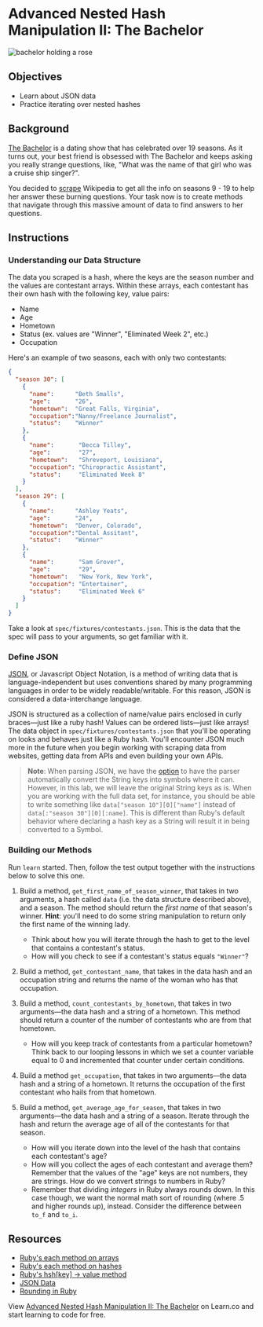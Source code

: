 # Advanced Nested Hash Manipulation II: The Bachelor

![bachelor holding a rose](https://s3-us-west-2.amazonaws.com/web-dev-readme-photos/the-bachelor/The-Bachelor.jpg)

## Objectives

* Learn about JSON data
* Practice iterating over nested hashes

## Background

[The Bachelor][] is a dating show that has celebrated over 19 seasons. As it
turns out, your best friend is obsessed with The Bachelor and keeps asking you
really strange questions, like, "What was the name of that girl who was a cruise
ship singer?".

You decided to [scrape][] Wikipedia to get all the info on seasons 9 - 19 to
help her answer these burning questions. Your task now is to create methods that
navigate through this massive amount of data to find answers to her questions.

[The Bachelor]: http://en.wikipedia.org/wiki/The_Bachelor_%28U.S._TV_series%29
[scrape]: http://ruby.bastardsbook.com/chapters/html-parsing/

## Instructions

### Understanding our Data Structure

The data you scraped is a hash, where the keys are the season number and the
values are contestant arrays. Within these arrays, each contestant has their own
hash with the following key, value pairs:

* Name
* Age
* Hometown
* Status (ex. values are "Winner", "Eliminated Week 2", etc.)
* Occupation

Here's an example of two seasons, each with only two contestants:

```json
{
  "season 30": [
    {
      "name":      "Beth Smalls",
      "age":       "26",
      "hometown":  "Great Falls, Virginia",
      "occupation":"Nanny/Freelance Journalist",
      "status":    "Winner"
    },
    {
      "name":       "Becca Tilley",
      "age":        "27",
      "hometown":   "Shreveport, Louisiana",
      "occupation": "Chiropractic Assistant",
      "status":     "Eliminated Week 8"
    }
  ],
  "season 29": [
    {
      "name":      "Ashley Yeats",
      "age":       "24",
      "hometown":  "Denver, Colorado",
      "occupation":"Dental Assitant",
      "status":    "Winner"
    },
    {
      "name":       "Sam Grover",
      "age":        "29",
      "hometown":   "New York, New York",
      "occupation": "Entertainer",
      "status":     "Eliminated Week 6"
    }
  ]
}
```

Take a look at `spec/fixtures/contestants.json`. This is the data that the spec
will pass to your arguments, so get familiar with it.

### Define JSON

[JSON](http://json.org/), or Javascript Object Notation, is a method of writing
data that is language-independent but uses conventions shared by many
programming languages in order to be widely readable/writable. For this reason,
JSON is considered a data-interchange language.

JSON is structured as a collection of name/value pairs enclosed in curly
braces––just like a ruby hash! Values can be ordered lists––just like arrays!
The data object in `spec/fixtures/contestants.json` that you'll be operating on
looks and behaves just like a Ruby hash. You'll encounter JSON much more in the
future when you begin working with scraping data from websites, getting data
from APIs and even building your own APIs.

> **Note**: When parsing JSON, we have the [option][] to have the parser
> automatically convert the String keys into symbols where it can. However, in
> this lab, we will leave the original String keys as is. When you are working
> with the full data set, for instance, you should be able to write something
> like `data["season 10"][0]["name"]` instead of `data[:"season 30"][0][:name]`.
> This is different than Ruby's default behavior where declaring a hash key as a
> String will result it in being converted to a Symbol.

[option]: https://ruby-doc.org/stdlib-2.6.3/libdoc/json/rdoc/JSON.html#method-i-parse-21

### Building our Methods

Run `learn` started. Then, follow the test output together with the instructions
below to solve this one.

1. Build a method, `get_first_name_of_season_winner`, that takes in two
   arguments, a hash called `data` (i.e. the data structure described above),
   and a season. The method should return the *first name* of that season's
   winner. **Hint**: you'll need to do some string manipulation to return only
   the first name of the winning lady.

    * Think about how you will iterate through the hash to get to the level that
      contains a contestant's status.
    * How will you check to see if a contestant's status equals `"Winner"`?

2. Build a method, `get_contestant_name`, that takes in the data hash and an
   occupation string and returns the name of the woman who has that occupation.

3. Build a method, `count_contestants_by_hometown`, that takes in two
   arguments––the data hash and a string of a hometown. This method should
   return a counter of the number of contestants who are from that hometown.
  
    * How will you keep track of contestants from a particular hometown? Think
      back to our looping lessons in which we set a counter variable equal to 0
      and incremented that counter under certain conditions.

4. Build a method `get_occupation`, that takes in two arguments––the data hash
   and a string of a hometown. It returns the occupation of the first contestant
   who hails from that hometown.

5. Build a method, `get_average_age_for_season`, that takes in two
   arguments––the data hash and a string of a season. Iterate through the hash
   and return the average age of all of the contestants for that season.

    * How will you iterate down into the level of the hash that contains each
      contestant's age?
    * How will you collect the ages of each contestant and average them?
      Remember that the values of the "age" keys are not numbers, they are
      strings. How do we convert strings to numbers in Ruby?
    * Remember that dividing *integers* in Ruby always rounds down. In this case
      though, we want the normal math sort of rounding (where .5 and higher
      rounds *up*), instead. Consider the difference between `to_f` and `to_i`.

## Resources

* [Ruby's each method on arrays](http://www.ruby-doc.org/core-2.2.0/Array.html#method-i-each)
* [Ruby's each method on hashes](http://www.ruby-doc.org/core-2.2.0/Hash.html#method-i-each)
* [Ruby's hsh[key] → value method](http://ruby-doc.org/core-2.1.5/Hash.html#method-i-5B-5D)
* [JSON Data](http://json.org/)
* [Rounding in Ruby](http://ruby-doc.org/core-2.2.0/Float.html#method-i-round)

<p data-visibility='hidden'>View <a href='https://learn.co/lessons/the-bachelor-todo' title='Advanced Nested Hash Manipulation II: The Bachelor'>Advanced Nested Hash Manipulation II: The Bachelor</a> on Learn.co and start learning to code for free.</p>
